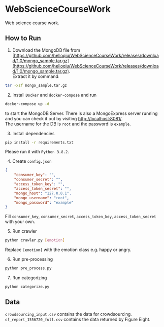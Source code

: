 # WebScienceCourseWork
Web science course work.
## How to Run
1. Download the MongoDB file from [https://github.com/helloqiu/WebScienceCourseWork/releases/download/1.0/mongo_sample.tar.gz](https://github.com/helloqiu/WebScienceCourseWork/releases/download/1.0/mongo_sample.tar.gz).  
Extract it by command:

``` bash
tar -xzf mongo_sample.tar.gz
```  

2. Install `Docker` and `docker-compose` and run
``` bash
docker-compose up -d
```
to start the MongoDB Server. There is also a MongoExpress server running and you can check it out by visiting [http://localhost:8081/](http://localhost:8081/).  
The username for the DB is `root` and the password is `example`.

3. Install dependencies
``` bash
pip install -r requirements.txt
```
Please run it with `Python 3.8.2`.

4. Create `config.json`

``` json
{
    "consumer_key": "",
    "consumer_secret": "",
    "access_token_key": "",
    "access_token_secret": "",
    "mongo_host": "127.0.0.1",
    "mongo_username": "root",
    "mongo_password": "example"
}
```
Fill `consumer_key`, `consumer_secret`, `access_token_key`, `access_token_secret` with your own.

5. Run crawler
``` bash
python crawler.py [emotion]
```
Replace `[emotion]` with the emotion class e.g. happy or angry.

6. Run pre-processing
``` bash
python pre_process.py
```

7. Run categorizing
``` bash
python categorize.py
```

## Data
`crowdsourcing_input.csv` contains the data for crowdsourcing.  
`cf_report_1556720_full.csv` contains the data returned by Figure Eight.
